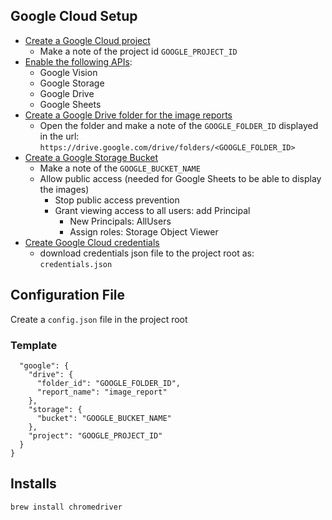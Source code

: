 ## Google Cloud Setup

* [Create a Google Cloud project](https://console.cloud.google.com/projectcreate)
	* Make a note of the project id `GOOGLE_PROJECT_ID`
* [Enable the following APIs](https://console.cloud.google.com/apis):
	* Google Vision
	* Google Storage
	* Google Drive
	* Google Sheets
* [Create a Google Drive folder for the image reports](https://drive.google.com/drive)
	* Open the folder and make a note of the `GOOGLE_FOLDER_ID` displayed in the url: `https://drive.google.com/drive/folders/<GOOGLE_FOLDER_ID>`
* [Create a Google Storage Bucket](https://console.cloud.google.com/storage/browser)
	* Make a note of the `GOOGLE_BUCKET_NAME`
	* Allow public access (needed for Google Sheets to be able to display the images)
		* Stop public access prevention
		* Grant viewing access to all users: add Principal 
			* New Principals: AllUsers
			* Assign roles: Storage Object Viewer
* [Create Google Cloud credentials](https://console.cloud.google.com/apis/credentials)
	* download credentials json file to the project root as: `credentials.json`

## Configuration File

Create a `config.json` file in the project root

### Template

```{
  "google": {
    "drive": {
      "folder_id": "GOOGLE_FOLDER_ID",
      "report_name": "image_report"
    },
    "storage": {
      "bucket": "GOOGLE_BUCKET_NAME"
    },
    "project": "GOOGLE_PROJECT_ID"
  }
}
```

## Installs

```brew install chromedriver```



